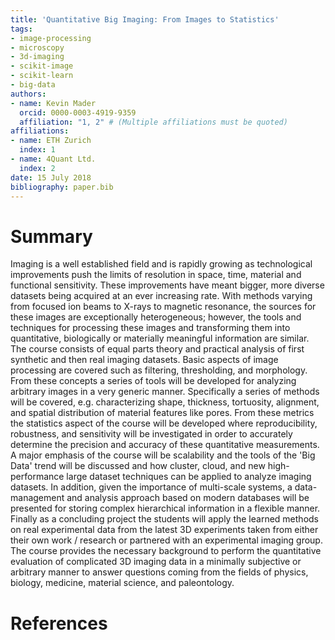 ```yaml
---
title: 'Quantitative Big Imaging: From Images to Statistics'
tags:
- image-processing
- microscopy
- 3d-imaging
- scikit-image
- scikit-learn
- big-data
authors:
- name: Kevin Mader
  orcid: 0000-0003-4919-9359
  affiliation: "1, 2" # (Multiple affiliations must be quoted)
affiliations:
- name: ETH Zurich
  index: 1
- name: 4Quant Ltd.
  index: 2
date: 15 July 2018
bibliography: paper.bib
---
```


# Summary

Imaging is a well established field and is rapidly growing as technological improvements push the limits of resolution in space, time, material and functional sensitivity. These improvements have meant bigger, more diverse datasets being acquired at an ever increasing rate. With methods varying from focused ion beams to X-rays to magnetic resonance, the sources for these images are exceptionally heterogeneous; however, the tools and techniques for processing these images and transforming them into quantitative, biologically or materially meaningful information are similar. 
The course consists of equal parts theory and practical analysis of first synthetic and then real imaging datasets. Basic aspects of image processing are covered such as filtering, thresholding, and morphology. From these concepts a series of tools will be developed for analyzing arbitrary images in a very generic manner. Specifically a series of methods will be covered, e.g. characterizing shape, thickness, tortuosity, alignment, and spatial distribution of material features like pores. From these metrics the statistics aspect of the course will be developed where reproducibility, robustness, and sensitivity will be investigated in order to accurately determine the precision and accuracy of these quantitative measurements. A major emphasis of the course will be scalability and the tools of the 'Big Data' trend will be discussed and how cluster, cloud, and new high-performance large dataset techniques can be applied to analyze imaging datasets. In addition, given the importance of multi-scale systems, a data-management and analysis approach based on modern databases will be presented for storing complex hierarchical information in a flexible manner. Finally as a concluding project the students will apply the learned methods on real experimental data from the latest 3D experiments taken from either their own work / research or partnered with an experimental imaging group.
The course provides the necessary background to perform the quantitative evaluation of complicated 3D imaging data in a minimally subjective or arbitrary manner to answer questions coming from the fields of physics, biology, medicine, material science, and paleontology.

# References

